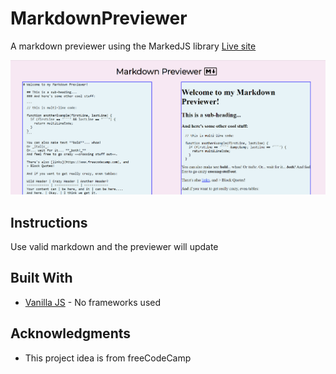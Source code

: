 # MarkdownPreviewer
A markdown previewer using the MarkedJS library
[Live site](http://ryanjim.me/MarkdownPreviewer/)  

![](MarkdownPreviewer.gif)  

## Instructions

Use valid markdown and the previewer will update

## Built With

* [Vanilla JS](https://developer.mozilla.org/en-US/docs/Web/JavaScript) - No frameworks used  


## Acknowledgments

* This project idea is from freeCodeCamp    
 
